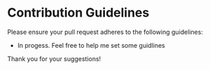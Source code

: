 # Contribution Guidelines

Please ensure your pull request adheres to the following guidelines:

- In progess. Feel free to help me set some guidlines

Thank you for your suggestions!
